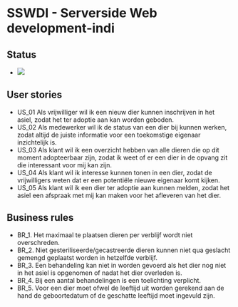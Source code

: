 # SSWDI - Serverside Web development-indi

## Status

- <a href="https://codeclimate.com/github/Wouter-J/SSWDI/maintainability"><img src="https://api.codeclimate.com/v1/badges/359826177036cfbb7f4d/maintainability" /></a>

## User stories
- US_01 Als vrijwilliger wil ik een nieuw dier kunnen inschrijven in het asiel, zodat het ter adoptie aan
kan worden geboden.
- US_02 Als medewerker wil ik de status van een dier bij kunnen werken, zodat altijd de juiste
informatie voor een toekomstige eigenaar inzichtelijk is.
- US_03 Als klant wil ik een overzicht hebben van alle dieren die op dit moment adopteerbaar zijn,
zodat ik weet of er een dier in de opvang zit die interessant voor mij kan zijn.
 - US_04 Als klant wil ik interesse kunnen tonen in een dier, zodat de vrijwilligers weten dat er een
potentiële nieuwe eigenaar komt kijken.
- US_05 Als klant wil ik een dier ter adoptie aan kunnen melden, zodat het asiel een afspraak met mij
kan maken voor het afleveren van het dier.

## Business rules

- BR_1. Het maximaal te plaatsen dieren per verblijf wordt niet overschreden.
- BR_2. Niet gesteriliseerde/gecastreerde dieren kunnen niet qua geslacht gemengd
geplaatst worden in hetzelfde verblijf.
- BR_3. Een behandeling kan niet in worden gevoerd als het dier nog niet in het asiel is
opgenomen of nadat het dier overleden is.
- BR_4. Bij een aantal behandelingen is een toelichting verplicht.
- BR_5. Voor een dier moet ofwel de leeftijd uit worden gerekend aan de hand de
geboortedatum of de geschatte leeftijd moet ingevuld zijn.
